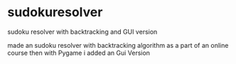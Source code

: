 # sudokuresolver
sudoku resolver with backtracking and GUI version

made an sudoku resolver with backtracking algorithm as a part of an online course
then with Pygame i added an Gui Version 

